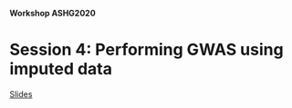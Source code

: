 **Workshop ASHG2020**

# Session 4: Performing GWAS using imputed data

[Slides](https://github.com/lukfor/imputationserver-ashg20/raw/main/slides/Section_4_MIS%20workshop%202020.pdf)
